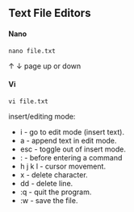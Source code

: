 ## Text File Editors

#### Nano
```
nano file.txt
```
&uarr; &darr; page up or down

#### Vi
```
vi file.txt
```
insert/editing mode:
- i - go to edit mode (insert text).
- a - append text in edit mode.
- esc - toggle out of insert mode.
- : - before entering a command
- h j k l - cursor movement.
- x - delete character.
- dd - delete line.
- :q - quit the program.
- :w - save the file.
